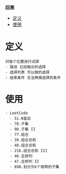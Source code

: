 **回溯**
- [定义](#定义)
- [使用](#使用)

# 定义 #
```
对每个位置进行试探  
- 路径 已经做出的选择
- 选择列表 可以做的选择
- 结束条件 无法再做选择的条件
```

# 使用 #
```
- LeetCode
  - 51.N皇后
  - 78.子集
  - 90.子集 II
  - 77.组合
  - 39.组合总和
  - 40.组合总和
  - 216.组合总和 III
  - 46.全排列
  - 47.全排列 II
  - 698.划分为k个相等的子集
```